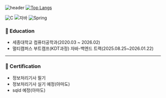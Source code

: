 ![header](https://capsule-render.vercel.app/api?type=wave&color=auto&height=250&section=header&text=My%20Page%20&fontSize=80)
[![Top Langs](https://github-readme-stats.vercel.app/api/top-langs/?username=JHeon123)](https://github.com/JHeon123/github-readme-stats)

![C](https://img.shields.io/badge/-C-123456?style=flat-square&logo=C&logoColor=black)
![자바](https://img.shields.io/badge/-자바-007396?style=flat&logo=Java&logoColor=ffffff)
![Spring](https://img.shields.io/badge/-Spring-6DB33F?style=for-the-badge&logo=Spring&logoColor=white)


### 🏫 Education
* 세종대학교 컴퓨터공학과(2020.03 ~ 2026.02)
* 멀티캠퍼스 부트캠프(KDT과정) 자바-백엔드 트랙(2025.08.25~2026.01.22)
---
### 🪪 Certification
* 정보처리기사 필기
* 정보처리기사 실기 예정(아마도)
* sqld 예정(아마도)



